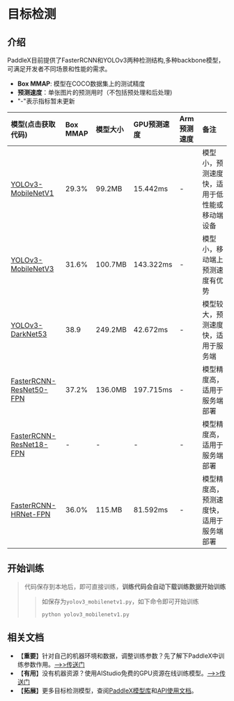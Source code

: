 # 目标检测

## 介绍

PaddleX目前提供了FasterRCNN和YOLOv3两种检测结构,多种backbone模型，可满足开发者不同场景和性能的需求。

- **Box MMAP**: 模型在COCO数据集上的测试精度
- **预测速度**：单张图片的预测用时（不包括预处理和后处理)
- "-"表示指标暂未更新

| 模型(点击获取代码)               | Box MMAP | 模型大小 | GPU预测速度 | Arm预测速度 | 备注 |
| :----------------  | :------- | :------- | :---------  | :---------  | :-----    |
| [YOLOv3-MobileNetV1](https://github.com/PaddlePaddle/PaddleX/blob/doc/tutorials/train/object_detection/yolov3_mobilenetv1.py) |  29.3%  |  99.2MB  |  15.442ms   | -  |  模型小，预测速度快，适用于低性能或移动端设备   |
| [YOLOv3-MobileNetV3](https://github.com/PaddlePaddle/PaddleX/blob/doc/tutorials/train/object_detection/yolov3_mobilenetv3.py)        | 31.6%  | 100.7MB   |  143.322ms  | -  |  模型小，移动端上预测速度有优势   |
| [YOLOv3-DarkNet53](https://github.com/PaddlePaddle/PaddleX/blob/doc/tutorials/train/object_detection/yolov3_darknet53.py)     | 38.9  | 249.2MB   | 42.672ms   | -  |  模型较大，预测速度快，适用于服务端   |
| [FasterRCNN-ResNet50-FPN](https://github.com/PaddlePaddle/PaddleX/blob/doc/tutorials/train/object_detection/faster_rcnn_r50_fpn.py)   |  37.2%   |   136.0MB    |  197.715ms       |   -    | 模型精度高，适用于服务端部署   |
| [FasterRCNN-ResNet18-FPN](https://github.com/PaddlePaddle/PaddleX/blob/doc/tutorials/train/object_detection/faster_rcnn_r18_fpn.py)   |  -   |   -    |  -       |   -    | 模型精度高，适用于服务端部署   |
| [FasterRCNN-HRNet-FPN](https://github.com/PaddlePaddle/PaddleX/blob/doc/tutorials/train/object_detection/faster_rcnn_hrnet_fpn.py)   |  36.0%   |   115.MB    |  81.592ms       |   -    | 模型精度高，预测速度快，适用于服务端部署   |


## 开始训练

> 代码保存到本地后，即可直接训练，**训练代码会自动下载训练数据开始训练**
> > 如保存为`yolov3_mobilenetv1.py`，如下命令即可开始训练
> > ```
> > python yolov3_mobilenetv1.py
> > ```


## 相关文档

- 【**重要**】针对自己的机器环境和数据，调整训练参数？先了解下PaddleX中训练参数作用。[——>>传送门](../appendix/parameters.md)
- 【**有用**】没有机器资源？使用AIStudio免费的GPU资源在线训练模型。[——>>传送门](https://aistudio.baidu.com/aistudio/projectdetail/450925)
- 【**拓展**】更多目标检测模型，查阅[PaddleX模型库](../appendix/model_zoo.md)和[API使用文档](../apis/models/index.html)。
